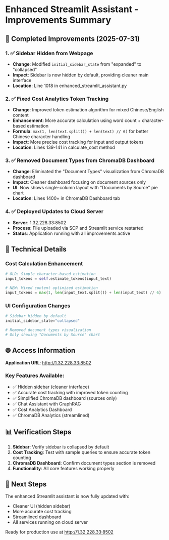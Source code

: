 # Enhanced Streamlit Assistant - Improvements Summary

## 🎯 Completed Improvements (2025-07-31)

### 1. ✅ Sidebar Hidden from Webpage
- **Change**: Modified `initial_sidebar_state` from "expanded" to "collapsed"
- **Impact**: Sidebar is now hidden by default, providing cleaner main interface
- **Location**: Line 1018 in enhanced_streamlit_assistant.py

### 2. ✅ Fixed Cost Analytics Token Tracking
- **Change**: Improved token estimation algorithm for mixed Chinese/English content
- **Enhancement**: More accurate calculation using word count + character-based estimation
- **Formula**: `max(1, len(text.split()) + len(text) // 6)` for better Chinese character handling
- **Impact**: More precise cost tracking for input and output tokens
- **Location**: Lines 139-141 in calculate_cost method

### 3. ✅ Removed Document Types from ChromaDB Dashboard
- **Change**: Eliminated the "Document Types" visualization from ChromaDB dashboard
- **Impact**: Cleaner dashboard focusing on document sources only
- **UI**: Now shows single-column layout with "Documents by Source" pie chart
- **Location**: Lines 1400+ in ChromaDB Dashboard tab

### 4. ✅ Deployed Updates to Cloud Server
- **Server**: 1.32.228.33:8502
- **Process**: File uploaded via SCP and Streamlit service restarted
- **Status**: Application running with all improvements active

## 🔧 Technical Details

### Cost Calculation Enhancement
```python
# OLD: Simple character-based estimation
input_tokens = self.estimate_tokens(input_text)

# NEW: Mixed content optimized estimation
input_tokens = max(1, len(input_text.split()) + len(input_text) // 6)
```

### UI Configuration Changes
```python
# Sidebar hidden by default
initial_sidebar_state="collapsed"

# Removed document types visualization
# Only showing "Documents by Source" chart
```

## 🌐 Access Information

**Application URL**: http://1.32.228.33:8502

### Key Features Available:
- ✅ Hidden sidebar (cleaner interface)
- ✅ Accurate cost tracking with improved token counting
- ✅ Simplified ChromaDB dashboard (sources only)
- ✅ Chat Assistant with GraphRAG
- ✅ Cost Analytics Dashboard
- ✅ ChromaDB Analytics (streamlined)

## 📊 Verification Steps

1. **Sidebar**: Verify sidebar is collapsed by default
2. **Cost Tracking**: Test with sample queries to ensure accurate token counting
3. **ChromaDB Dashboard**: Confirm document types section is removed
4. **Functionality**: All core features working properly

## 🚀 Next Steps

The enhanced Streamlit assistant is now fully updated with:
- Cleaner UI (hidden sidebar)
- More accurate cost tracking
- Streamlined dashboard
- All services running on cloud server

Ready for production use at http://1.32.228.33:8502
